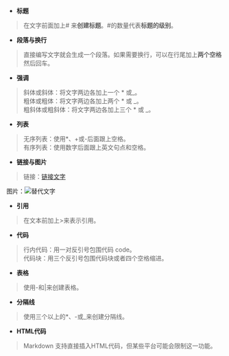 - **标题**
>在文字前面加上# 来**创建标题**。#的数量代表**标题的级别**。  

- **段落与换行**
>直接编写文字就会生成一个段落。如果需要换行，可以在行尾加上**两个空格**然后回车。  

- **强调**  
>斜体或斜体：将文字两边各加上一个 * 或_。  
粗体或粗体：将文字两边各加上两个 * 或 _。  
粗斜体或粗斜体：将文字两边各加上三个 * 或 _。  

- **列表**
>无序列表：使用*、+或-后面跟上空格。  
有序列表：使用数字后面跟上英文句点和空格。  

- **链接与图片**
>链接：[链接文字](URL "标题")  

图片：![替代文字](图片链接 "标题")  


- **引用**
>在文本前加上>来表示引用。  

- **代码**
>行内代码：用一对反引号包围代码 code。  
代码块：用三个反引号包围代码块或者四个空格缩进。  

- **表格**
>使用-和|来创建表格。  

- **分隔线**
>使用三个以上的*、-或_来创建分隔线。  

- **HTML代码**
>Markdown 支持直接插入HTML代码，但某些平台可能会限制这一功能。  
